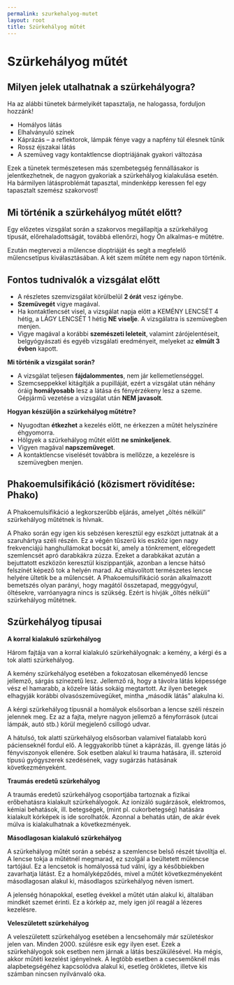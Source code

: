 ```yaml
---
permalink: szurkehalyog-mutet
layout: root
title: Szürkehályog műtét
---
```


# Szürkehályog műtét

## Milyen jelek utalhatnak a szürkehályogra?

Ha az alábbi tünetek bármelyikét tapasztalja, ne halogassa, forduljon hozzánk!

- Homályos látás
- Elhalványuló színek
- Káprázás – a reflektorok, lámpá­k fénye vagy a napfény túl élesnek tűnik
- Rossz éjszakai látás
- A szemüveg vagy kontaktlencse dioptriájának gyakori változása

Ezek a tünetek természetesen más szembetegség fen­nállásakor is jelentkezhetnek, de nagyon gyakoriak a szürkehályog kialakulása esetén. Ha bármilyen látásproblémát tapasztal, mindenképp keressen fel egy tapasztalt szemész szakorvost!

## Mi történik a szürkehályog műtét előtt?

Egy előzetes vizsgálat során a szakorvos megállapítja a szürkehályog típusát, előrehaladottságát, továbbá ellenőrzi, hogy Ön alkalmas-e műtétre.

Ezután megtervezi a műlencse dioptriáját és segít a megfelelő műlencsetípus kiválasztásában. A két szem műtéte nem egy napon történik.

## Fontos tudnivalók a vizsgálat előtt

- A részletes szemvizsgálat körülbelül __2 órát__ vesz igénybe.
- __Szemüvegét__ vigye magával.
- Ha kontaktlencsét visel, a vizsgálat napja előtt a KEMÉNY LENCSÉT 4 hétig, a LÁGY LENCSÉT 1 hétig __NE viselje__. A vizsgálatra is szemüvegben menjen.
- Vigye magával a korábbi __szemészeti leleteit__, valamint zárójelentéseit, belgyógyászati és egyéb vizsgálati eredményeit, melyeket az __elmúlt 3 évben__ kapott.

__Mi történik a vizsgálat során?__

- A vizsgálat teljesen __fájdalommentes__, nem jár kellemetlenséggel.
- Szemcseppekkel kitágítják a pupilláját, ezért a vizsgálat után néhány óráig __homályosabb__ lesz a látása és fényérzékeny lesz a szeme. Gépjármű vezetése a vizsgálat után __NEM javasolt__.

__Hogyan készüljön a szürkehályog műtétre?__

- Nyugodtan __étkezhet__ a kezelés előtt, ne érkezzen a műtét helyszínére éhgyomorra.
- Hölgyek a szürkehályog műtét előtt __ne sminkeljenek__.
- Vigyen magával __napszemüveget__.
- A kontaktlencse viselését továbbra is mellőzze, a kezelésre is szemüvegben menjen.

## Phakoemulsifikáció (közismert rövidítése: Phako)

A Phakoemulsifikáció a legkorszerűbb eljárás, amelyet „öltés nélküli” szürkehályog műtétnek is hívnak.

A Phako során egy igen kis sebzésen keresztül egy eszközt juttatnak át a szaruhártya széli részén. Ez a végén tűszerű kis eszköz igen nagy frekvenciájú hanghullámokat bocsát ki, amely a tönkrement, elöregedett szemlencsét apró darabkákra zúzza. Ezeket a darabkákat azután a bejuttatott eszközön keresztül kiszippantják, azonban a lencse hátsó felszínét képező tok a helyén marad. Az eltávolított természetes lencse helyére ültetik be a műlencsét.
A Phakoemulsifikáció során alkalmazott bemetszés olyan parányi, hogy magától összetapad, meggyógyul, öltésekre, varróanyagra nincs is szükség. Ezért is hívják „öltés nélküli” szürkehályog műtétnek.

## Szürkehályog típusai

__A korral kialakuló szürkehályog__

Három fajtája van a korral kialakuló szürkehályognak: a kemény, a kérgi és a tok alatti szürkehályog.
 
A kemény szürkehályog esetében a fokozatosan elkeményedő lencse jellemző, sárgás színezetű lesz. Jellemző rá, hogy a távolra látás képessége vész el hamarabb, a közelre látás sokáig megtartott. Az ilyen betegek elhagyják korábbi olvasószemüvegüket, mintha „második látás” alakulna ki.
 
A kérgi szürkehályog típusnál a homályok elsősorban a lencse széli részein jelennek meg. Ez az a fajta, melyre nagyon jellemző a fényforrások (utcai lámpák, autó stb.) körül megjelenő csillogó udvar.
 
A hátulsó, tok alatti szürkehályog elsősorban valamivel fiatalabb korú pácienseknél fordul elő. A leggyakoribb tünet a káprázás, ill. gyenge látás jó fényviszonyok ellenére. Sok esetben alakul ki trauma hatására, ill. szteroid típusú gyógyszerek szedésének, vagy sugárzás hatásának következményeként.

__Traumás eredetű szürkehályog__

A traumás eredetű szürkehályog csoportjába tartoznak a fizikai erőbehatásra kialakult szürkehályogok. Az ionizáló sugárzások, elektromos, kémiai behatások, ill. betegségek, (mint pl. cukorbetegség) hatására kialakult kórképek is ide sorolhatók. Azonnal a behatás után, de akár évek múlva is kialakulhatnak a következmények.

__Másodlagosan kialakuló szürkehályog__

A szürkehályog műtét során a sebész a szemlencse belső részét távolítja el. A lencse tokja a műtétnél megmarad, ez szolgál a beültetett műlencse tartójául. Ez a lencsetok is homályossá tud válni, így a későbbiekben zavarhatja látást. Ez a homályképződés, mivel a műtét következményeként másodlagosan alakul ki, másodlagos szürkehályog néven ismert.

A jelenség hónapokkal, esetleg évekkel a műtét után alakul ki, általában mindkét szemet érinti. Ez a kórkép az, mely igen jól reagál a lézeres kezelésre.

__Veleszületett szürkehályog__

A veleszületett szürkehályog esetében a lencsehomály már születéskor jelen van. Minden 2000. szülésre esik egy ilyen eset. Ezek a szürkehályogok sok esetben nem járnak a látás beszűkülésével. Ha mégis, akkor műtéti kezelést igényelnek. A legtöbb esetben a csecsemőknél más alapbetegségéhez kapcsolódva alakul ki, esetleg örökletes, illetve kis számban nincsen nyilvánvaló oka.
